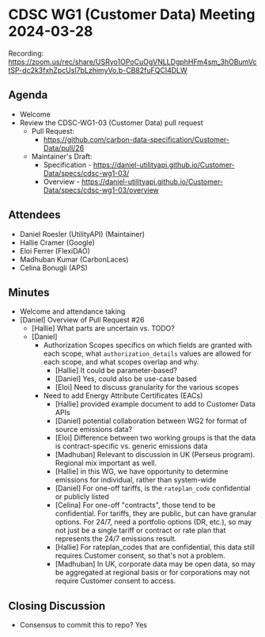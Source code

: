 # CDSC WG1 (Customer Data) Meeting 2024-03-28

Recording: https://zoom.us/rec/share/USRyo1OPoCuOgVNLLDgphHFm4sm_3hOBumVctSP-dc2k3fxhZpcUsI7bLzhimyVo.b-CB82fuFQCI4DLW

## Agenda
* Welcome
* Review the CDSC-WG1-03 (Customer Data) pull request
    * Pull Request:
        * https://github.com/carbon-data-specification/Customer-Data/pull/26
    * Maintainer's Draft:
        * Specification - https://daniel-utilityapi.github.io/Customer-Data/specs/cdsc-wg1-03/
        * Overview - https://daniel-utilityapi.github.io/Customer-Data/specs/cdsc-wg1-03/overview

## Attendees
* Daniel Roesler (UtilityAPI) (Maintainer)
* Hallie Cramer (Google)
* Eloi Ferrer (FlexiDAO)
* Madhuban Kumar (CarbonLaces)
* Celina Bonugli (APS)

## Minutes
* Welcome and attendance taking
* [Daniel] Overview of Pull Request #26
    * [Hallie] What parts are uncertain vs. TODO?
    * [Daniel]
        * Authorization Scopes specifics on which fields are granted with each scope, what `authorization_details` values are allowed for each scope, and what scopes overlap and why.
            * [Hallie] It could be parameter-based?
            * [Daniel] Yes, could also be use-case based
            * [Eloi] Need to discuss granularity for the various scopes
         * Need to add Energy Attribute Certificates (EACs)
            * [Hallie] provided example document to add to Customer Data APIs
            * [Daniel] potential collaboration between WG2 for format of source emissions data?
            * [Eloi] Difference between two working groups is that the data is contract-specific vs. generic emissions data
            * [Madhuban] Relevant to discussion in UK (Perseus program). Regional mix important as well.
            * [Hallie] in this WG, we have opportunity to determine emissions for individual, rather than system-wide
            * [Daniel] For one-off tariffs, is the `rateplan_code` confidential or publicly listed
            * [Celina] For one-off "contracts", those tend to be confidential. For tariffs, they are public, but can have granular options. For 24/7, need a portfolio options (DR, etc.), so may not just be a single tariff or contract or rate plan that represents the 24/7 emissions result.
            * [Hallie] For rateplan_codes that are confidential, this data still requires Customer consent, so that's not a problem.
            * [Madhuban] In UK, corporate data may be open data, so may be aggregated at regional basis or for corporations may not require Customer consent to access.

## Closing Discussion
* Consensus to commit this to repo? Yes
